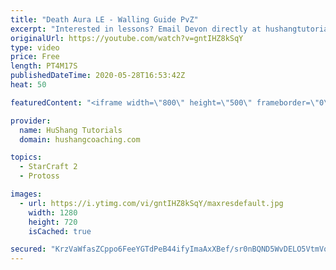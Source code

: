 ```yaml
---
title: "Death Aura LE - Walling Guide PvZ"
excerpt: "Interested in lessons? Email Devon directly at hushangtutorials@outlook.com ------------------------------------------------------------------------------------------------------- Want to support HuShang Tutorials directly? Patreon is a website where you can contribute a monthly donation that will help"
originalUrl: https://youtube.com/watch?v=gntIHZ8kSqY
type: video
price: Free
length: PT4M17S
publishedDateTime: 2020-05-28T16:53:42Z
heat: 50

featuredContent: "<iframe width=\"800\" height=\"500\" frameborder=\"0\" src=\"https://www.youtube.com/embed/gntIHZ8kSqY\" allow=\"accelerometer; autoplay; encrypted-media; gyroscope; picture-in-picture\" allowfullscreen></iframe>"

provider:
  name: HuShang Tutorials
  domain: hushangcoaching.com

topics:
  - StarCraft 2
  - Protoss

images:
  - url: https://i.ytimg.com/vi/gntIHZ8kSqY/maxresdefault.jpg
    width: 1280
    height: 720
    isCached: true

secured: "KrzVaWfasZCppo6FeeYGTdPeB44ifyImaAxXBef/sr0nBQND5WvDELO5VtmVqD1fTTTYvKAVHsjA1CO2wUXwBF9Cra9hmF33AsR4Er3/8yR8ZT/1sjQhgsKn77VBx3LXcLft2zvctRZmvBmOT9M/SriqVugDQ4ltAlP/K13IOj/KkJEvXOyIzattDZ4Mmhc1/jEbbvzBBTHo2asqotnvBTIw5Ph51L4pBj7kqPs+aMwTtQArXv6qvkw2MQv2MLo+ymUnntVvwcO+MgUFZh11HH2DzJR3q8UONJMjxFr9DFi09B6Joq0uYgMdf5w+5/Z/3C1M83OSfhs6Px2Z3WAXQT8wg3imrBynQOwx3Gnj6LJ56zzxTRh5lJHgHrJJ8ipzVI5+yuyHE9mUTnYwTZe8kOfGV14bLsf0IPVOs8Yakk0=;pkRB8efw+19bf8srmbFFFg=="
---
```


